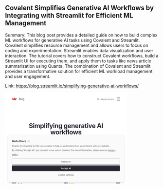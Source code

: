 ## Covalent Simplifies Generative AI Workflows by Integrating with Streamlit for Efficient ML Management
Summary: This blog post provides a detailed guide on how to build complex ML workflows for generative AI tasks using Covalent and Streamlit. Covalent simplifies resource management and allows users to focus on coding and experimentation. Streamlit enables data visualization and user interaction. The tutorial covers how to construct Covalent workflows, build a Streamlit UI for executing them, and apply them to tasks like news article summarization using Quanta. The combination of Covalent and Streamlit provides a transformative solution for efficient ML workload management and user engagement.

Link: https://blog.streamlit.io/simplifying-generative-ai-workflows/

<img src="/img/f1fa3272-d34a-4309-9568-b8f8d0253b3c.png" width="400" />
<br/><br/>
